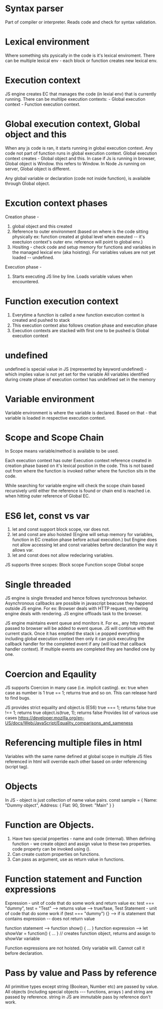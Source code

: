 # Syntax parser
Part of compiler or interpreter. Reads code and check for syntax validation.

# Lexical environment
Where something sits pysically in the code is it's lexical enviroment. There can be multiple lexical env - each block or function creates new lexical env.

# Execution context
JS engine creates EC that manages the code (in lexial env) that is currently running. There can be multilpe execution contexts:
    - Global execution context
    - Function execution context.

# Global execution context, Global object and this
When any js code is ran, it starts running in global execution context. Any code not part of function runs in global execution context. 
Global execution context creates - Global object and this.
In case if Js is running in browser, Global object is Window. this refers to Window.
In Node Js running on server, Global object is different.

Any global variable or declaration (code not inside function), is available through Global object.

# Excution context phases
Creation phase - 
1. global object and this created
2. Reference to outer environment (based on where is the code sitting physically ex: function created at global level when exeuted -- it's exectuion context's outer env. reference will point to global env.)
3. Hositing - check code and setup memory for functions and variables in the managed lexical env (aka hoisting). For variables values are not yet loaded -- undefined. 

Execution phase - 
1. Starts executing JS line by line. Loads variable values when encountered.

# Function execution context
1. Everytime a function is called a new function execution context is created and pushed to stack
2. This execution context also follows creation phase and execution phase
3. Execution contexts are stacked with first one to be pushed is Global execution context

# undefined
undefined is special value in JS (represented by keyword undefined) - which implies value is not yet set for the variable
All variables identified during create phase of execution context has undefined set in the memory

# Variable environment
Variable environment is where the variable is declared. Based on that - that variable is loaded in respective execution context.

# Scope and Scope Chain
In Scope means variable/method is available to be used.

Each execution context has outer Execution context reference created in creation phase based on it's lexical position in the code. This is not based out from where the function is invoked rather where the function sits in the code.

While searching for variable engine will check the scope chain based recursively until either the reference is found or chain end is reached i.e. when hitting outer reference of Global EC.

# ES6 let, const vs var
1. let and const support block scope, var does not.
2. let and const are also hoisted (Engine will setup memory for variables, function in EC creation phase before actual execution.) but Engine does not allow accessing let and const variables before declaration the way it allows var.
3. let and const does not allow redeclaring variables.

JS supports three scopes:
Block scope
Function scope
Global scope

# Single threaded
JS engine is single threaded and hence follows synchronous behavior.
Asynchronous callbacks are possible in javascript beacuse  they happend outside JS engine.
For ex: Browser deals with HTTP request, rendering engine deals with rendering. JS engine offloads task to the browser.

JS engine maintains event queue and monitors it. For ex., any http request passed to browser will be added to event queue. JS will continue with the current stack. Once it has emptied the stack i.e popped everything including global execution context then only it can pick executing the callback handler for the completed event if any (will load that callback handler context). If multiple events are completed they are handled one by one.

# Coercion and Eqaulity
JS supports Coercion in many case (i.e. implicit casting). ex: true when case as number is 1
true == 1; returns true and so on. This can release hard to find bugs.

JS provides strict equality and object.is (ES6)
true === 1; returns false
true !== 1; returns true
object.is(true, 1); returns false
Provides list of various use cases https://developer.mozilla.org/en-US/docs/Web/JavaScript/Equality_comparisons_and_sameness

# Referencing multiple files in html
Variables with the same name defined at global scope in multiple JS files referenced in html will override each other based on order referencing (script tag).

# Objects
In JS - object is just collection of name value pairs.
const sample = {
    Name: "Dummy object",
    Address: {
        Flat: 90,
        Street: "Main"
    }
}

# Function are Objects. 
1. Have two special properties - name and code (internal). When defining function - we create object and assign value to these two properties. code property can be invoked using ().
2. Can create custom properties on functions.
3. Can pass as argument, use as return value in functions.

# Function statement and Function expressions
Expression - unit of code that do some work and return value
ex: test === "dummy", test = "Test" --> returns value --> true/fase, Test 
Statement - unit of code that do some work
if (test === "dummy") {} --> if is statement that contains expression -- does not return value

function statement --> function show() { ... }
function expression --> let showVar = function() { ... } // creates function object, returns and assign to showVar variable

Function expressions are not hoisted. Only variable will. Cannot call it before declaration.

# Pass by value and Pass by reference
All primitive types except string (Boolean, Number etc) are passed by value.
All objects (including special objects --- functions, arrays ) and string are passed by reference.
string in JS are immutable pass by reference don't work.
